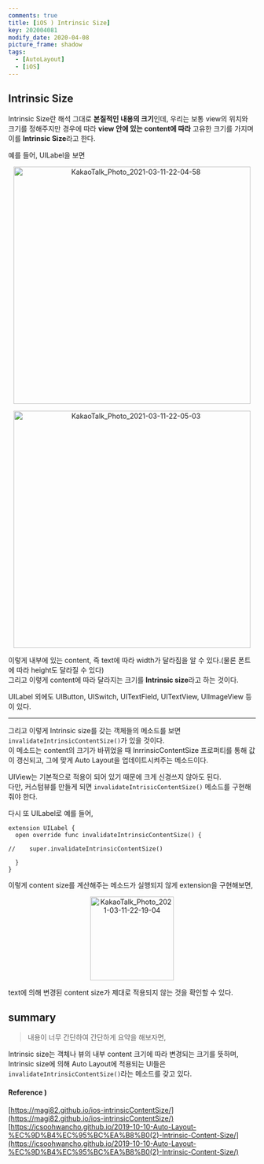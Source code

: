 ```yaml
---
comments: true
title: [iOS ) Intrinsic Size]
key: 202004081
modify_date: 2020-04-08
picture_frame: shadow
tags:
  - [AutoLayout]
  - [iOS]
---
```

 
## Intrinsic Size
 
Intrinsic Size란 해석 그대로 **본질적인 내용의 크기**인데, 우리는 보통 view의 위치와 크기를 정해주지만 경우에 따라 **view 안에 있는 content에 따라** 고유한 크기를 가지며 이를 **Intrinsic Size**라고 한다.   
 
예를 들어, UILabel을 보면
 
<p style="text-align:center"><img width="482" alt="KakaoTalk_Photo_2021-03-11-22-04-58" src="https://user-images.githubusercontent.com/50580583/110793354-ddfe7900-82b7-11eb-8278-d8fa39f68b5b.png"></p>   
 
<p style="text-align:center"><img width="482" alt="KakaoTalk_Photo_2021-03-11-22-05-03" src="https://user-images.githubusercontent.com/50580583/110793361-dfc83c80-82b7-11eb-89c0-d0f533b9db1d.png"></p>   
 
이렇게 내부에 있는 content, 즉 text에 따라 width가 달라짐을 알 수 있다.(물론 폰트에 따라 height도 달라질 수 있다)   
그리고 이렇게 content에 따라 달라지는 크기를 **Intrinsic size**라고 하는 것이다.   
 
UILabel 외에도 UIButton, UISwitch, UITextField, UITextView, UIImageView 등이 있다.   
 
***
 
그리고 이렇게 Intrinsic size를 갖는 객체들의 메소드를 보면 `invalidateIntrinsicContentSize()`가 있을 것이다.   
이 메소드는 content의 크기가 바뀌었을 때 InrrinsicContentSize 프로퍼티를 통해 값이 갱신되고, 그에 맞게 Auto Layout을 업데이트시켜주는 메소드이다.   
 
 
UIView는 기본적으로 적용이 되어 있기 때문에 크게 신경쓰지 않아도 된다.   
다만, 커스텀뷰를 만들게 되면 `invalidateIntrisicContentSize()` 메소드를 구현해줘야 한다.   
 
다시 또 UILabel로 예를 들어,
```
extension UILabel {
  open override func invalidateIntrinsicContentSize() {
   
//    super.invalidateIntrinsicContentSize()
  
  }
}
```
이렇게 content size를 계산해주는 메소드가 실행되지 않게 extension을 구현해보면,
 
<p style="text-align:center"><img width="170" alt="KakaoTalk_Photo_2021-03-11-22-19-04" src="https://user-images.githubusercontent.com/50580583/110793365-e0f96980-82b7-11eb-9762-24c0186a183a.png"></p>   
 
text에 의해 변경된 content size가 제대로 적용되지 않는 것을 확인할 수 있다.
 
## summary
 
> 내용이 너무 간단하여 간단하게 요약을 해보자면,   
 
Intrinsic size는 객체나 뷰의 내부 content 크기에 따라 변경되는 크기를 뜻하며, Intrinsic size에 의해 Auto Layout에 적용되는 UI들은 `invalidateIntrinsicContentSize()`라는 메소드를 갖고 있다.
 
#### Reference )
 
[https://magi82.github.io/ios-intrinsicContentSize/](https://magi82.github.io/ios-intrinsicContentSize/)   
[https://jcsoohwancho.github.io/2019-10-10-Auto-Layout-%EC%9D%B4%EC%95%BC%EA%B8%B0(2)-Intrinsic-Content-Size/](https://jcsoohwancho.github.io/2019-10-10-Auto-Layout-%EC%9D%B4%EC%95%BC%EA%B8%B0(2)-Intrinsic-Content-Size/)
